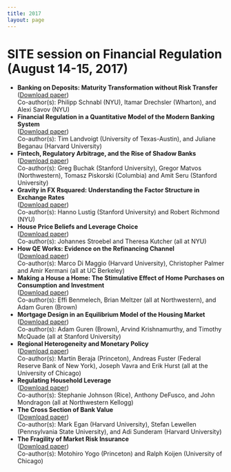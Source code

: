 ```yaml
---
title: 2017
layout: page
---
```


# SITE session on Financial Regulation (August 14-15, 2017)

* **Banking on Deposits: Maturity Transformation without Risk Transfer**\
([Download paper](https://exhibits.stanford.edu/site-archive/catalog/jy440fg7476))\
Co-author(s): Philipp Schnabl (NYU), Itamar Drechsler (Wharton), and Alexi Savov (NYU)
*	**Financial Regulation in a Quantitative Model of the Modern Banking System**\
([Download paper](https://exhibits.stanford.edu/site-archive/catalog/mh815rp2486))\
Co-author(s): Tim Landvoigt (University of Texas-Austin), and Juliane Beganau (Harvard University)
*	**Fintech, Regulatory Arbitrage, and the Rise of Shadow Banks**\
([Download paper](https://www.sciencedirect.com/science/article/pii/S0304405X1830237X))\
Co-author(s): Greg Buchak (Stanford University), Gregor Matvos (Northwestern), Tomasz Piskorski (Columbia) and Amit Seru (Stanford University)
*	**Gravity in FX Rsquared: Understanding the Factor Structure in Exchange Rates**\
([Download paper](https://exhibits.stanford.edu/site-archive/catalog/tp076wn0249))\
Co-author(s): Hanno Lustig (Stanford University) and Robert Richmond (NYU)
*	**House Price Beliefs and Leverage Choice**\
([Download paper](https://academic.oup.com/restud/article/86/6/2403/5194341))\
Co-author(s): Johannes Stroebel and Theresa Kutcher (all at NYU)
*	**How QE Works: Evidence on the Refinancing Channel**\
([Download paper](https://exhibits.stanford.edu/site-archive/catalog/dt167nv1059))\
Co-author(s): Marco Di Maggio (Harvard University), Christopher Palmer and Amir Kermani (all at UC Berkeley)
*	**Making a House a Home: The Stimulative Effect of Home Purchases on Consumption and Investment**\
([Download paper](https://exhibits.stanford.edu/site-archive/catalog/bh363mk3899))\
Co-author(s): Effi Benmelech, Brian Meltzer (all at Northwestern), and Adam Guren (Brown)
*	**Mortgage Design in an Equilibrium Model of the Housing Market**\
([Download paper](https://exhibits.stanford.edu/site-archive/catalog/xr330dr3856))\
Co-author(s): Adam Guren (Brown), Arvind Krishnamurthy, and Timothy McQuade (all at Stanford University)
*	**Regional Heterogeneity and Monetary Policy**\
([Download paper](https://exhibits.stanford.edu/site-archive/catalog/sb021dh7878))\
Co-author(s): Martin Beraja (Princeton), Andreas Fuster (Federal Reserve Bank of New York), Joseph Vavra and Erik Hurst (all at the University of Chicago)
*	**Regulating Household Leverage**\
([Download paper](https://poseidon01.ssrn.com/delivery.php?ID=727098123007095066088078114121018072052025093049028051091115072078022024070110078018029005000115006016107028022110093021108079019007013060013106124069025025001085075025087028007100089071104086023091069005097003018092084004098094114022125004066075098110&EXT=pdf&INDEX=TRUE))\
Co-author(s): Stephanie Johnson (Rice), Anthony DeFusco, and John Mondragon (all at Northwestern Kellogg)
*	**The Cross Section of Bank Value**\
([Download paper](https://www.nber.org/system/files/working_papers/w23291/w23291.pdf))\
Co-author(s): Mark Egan (Harvard University), Stefan Lewellen (Pennsylvania State University), and Adi Sunderam (Harvard University)
* **The Fragility of Market Risk Insurance**\
([Download paper](https://www.nber.org/system/files/working_papers/w24182/w24182.pdf))\
Co-author(s): Motohiro Yogo (Princeton) and Ralph Koijen (University of Chicago)

